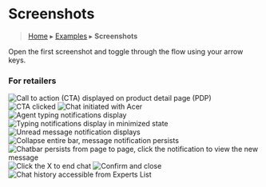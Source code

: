 Screenshots
===========

> [Home](index.md) ▸ [Examples](index.md#Examples) ▸ **Screenshots**

Open the first screenshot and toggle through the flow using your arrow keys.

### For retailers

![](./assets/screens/screen01.png "Call to action (CTA) displayed on product detail page (PDP)")
![](./assets/screens/screen02.png "CTA clicked")
![](./assets/screens/screen03.png "Chat initiated with Acer")
![](./assets/screens/screen04.png "Agent typing notifications display")
![](./assets/screens/screen06.png "Typing notifications display in minimized state")
![](./assets/screens/screen07.png "Unread message notification displays")
![](./assets/screens/screen08.png "Collapse entire bar, message notification persists")
![](./assets/screens/screen09.png "Chatbar persists from page to page, click the notification to view the new message")
![](./assets/screens/screen10.png "Click the X to end chat")
![](./assets/screens/screen11.png "Confirm and close")
![](./assets/screens/screen12.png "Chat history accessible from Experts List")
